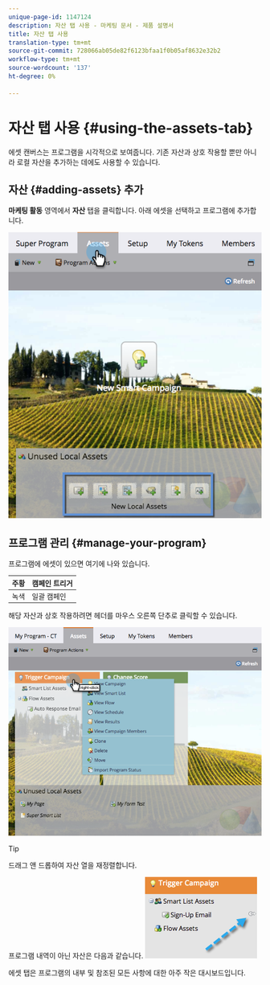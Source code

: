 ```yaml
---
unique-page-id: 1147124
description: 자산 탭 사용 - 마케팅 문서 - 제품 설명서
title: 자산 탭 사용
translation-type: tm+mt
source-git-commit: 728066ab05de82f6123bfaa1f0b05af8632e32b2
workflow-type: tm+mt
source-wordcount: '137'
ht-degree: 0%

---
```



# 자산 탭 사용 {#using-the-assets-tab}

에셋 캔버스는 프로그램을 시각적으로 보여줍니다. 기존 자산과 상호 작용할 뿐만 아니라 로컬 자산을 추가하는 데에도 사용할 수 있습니다.

## 자산 {#adding-assets} 추가

**마케팅 활동** 영역에서 **자산** 탭을 클릭합니다. 아래 에셋을 선택하고 프로그램에 추가합니다.

![](assets/programassets.png)

## 프로그램 관리 {#manage-your-program}

프로그램에 에셋이 있으면 여기에 나와 있습니다.

| 주황 | 캠페인 트리거 |
|---|---|
| 녹색 | 일괄 캠페인 |

해당 자산과 상호 작용하려면 헤더를 마우스 오른쪽 단추로 클릭할 수 있습니다.

![](assets/assetsprefilled.png)

>[!TIP]
>
>드래그 앤 드롭하여 자산 열을 재정렬합니다.

프로그램 내역이 아닌 자산은 다음과 같습니다. ![](assets/image2014-9-18-16-3a30-3a33.png)

에셋 탭은 프로그램의 내부 및 참조된 모든 사항에 대한 아주 작은 대시보드입니다.
